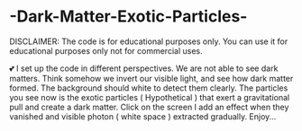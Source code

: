 # -Dark-Matter-Exotic-Particles-
DISCLAIMER: The code is for educational purposes only. You can use it for educational purposes only not for commercial uses.  


💕 I set up the code in different perspectives. We are not able to see dark matters. Think somehow we invert our visible light, and see how dark matter formed. The background should white to detect them clearly. The particles you see now is the exotic particles ( Hypothetical ) that exert a gravitational pull and create a dark matter. Click on the screen I add an effect when they vanished and visible photon ( white space ) extracted gradually. Enjoy...
